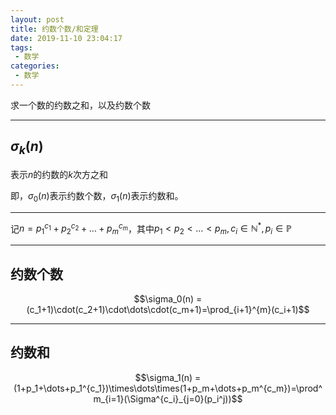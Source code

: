 ```yaml
---
layout: post
title: 约数个数/和定理
date: 2019-11-10 23:04:17
tags:
 - 数学
categories:
 - 数学
---
```


求一个数的约数之和，以及约数个数

<!-- more -->

---
## $\sigma_k(n)$

表示$n$的约数的$k$次方之和

即，$\sigma_0(n)$表示约数个数，$\sigma_1(n)$表示约数和。

---

记$n = p_1 ^{c_1}+p_2 ^{c_2}+\dots+p_m ^{c_m}$，其中$p_1<p_2<\dots<p_m,c_i\in\mathbb{N^*},p_i\in\mathbb{P}$

---
## 约数个数

$$\sigma_0(n) = (c_1+1)\cdot(c_2+1)\cdot\dots\cdot(c_m+1)=\prod_{i+1}^{m}(c_i+1)$$

---
## 约数和

$$\sigma_1(n) = (1+p_1+\dots+p_1^{c_1})\times\dots\times(1+p_m+\dots+p_m^{c_m})=\prod^m_{i=1}(\Sigma^{c_i}_{j=0}(p_i^j))$$